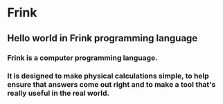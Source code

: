 # Frink
## Hello world in Frink programming language

### Frink is a computer programming language.

### It is designed to make physical calculations simple, to help ensure that answers come out right and to make a tool that's really useful in the real world.
